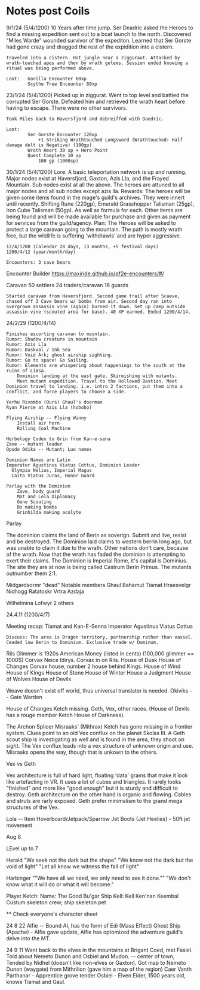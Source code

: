# Notes post Coils

9/1/24 (5/4/1200)
    10 Years after time jump.
    Ser Deadric asked the Heroes to find a missing expedition sent out to a boat launch to the north.
    Discovered "Miles Warde" wounded survivor of the expediton. Learned that Ser Gorste had gone crazy and dragged the rest of the expidition into a cistern.

    Traveled into a cistern. Hot jungle near a zigguraut. Attacked by wrath-touched apes and then by wrath golems. Session ended knowing a ritual was being performed above.

    Loot:   Gorilla Encounter 60xp
            Scythe Tree Encounter 80xp


23/1/24 (5/4/1200)
    Picked up in ziggurat. Went to top level and battled the corrupted Ser Gorste. Defeated him and retrieved the wrath heart before having to escape. There were no other survivors.

    Took Miles back to Haversfjord and debreiffed with Daedric.

    Loot: 
            Ser Gorste Encounter 120xp
                +1 Striking Wrathtouched Longsword (Wrathtouched: Half damage delt is Negative) (100gp)
            Wrath Heart 30 xp + Hero Point
            Quest Complete 10 xp
                100 gp (1000sp)

30/1/24 (5/4/1200)
    Lore: A basic teleportation network is up and running. Major nodes exist at Haversfjord, Gaxton, Azis Lla, and the Frayed Mountain. Sub nodes exist at all the above. The heroes are attuned to all major nodes and all sub nodes except azis lla.
    Rewards: The heroes will be given some items found in the mage's guild's archives. They were innert until recently. Shifting Rune (220gp), Emerald Grasshopper Talisman (25gp), Iron Cube Talisman (50gp). As well as formula for each. Other items are being found and will be made available for purchase and given as payment for services from the guild/agency.
    Plan: The Heroes will be asked to protect a large caravan going to the mountain. The path is mostly wrath free, but the wildlife is suffering 'withdrawls' and are hyper aggressive.

    12/4/1200 (Calendar 28 days, 13 months, +5 festival days)
    1200/4/12 (year/month/day)

    Encounters: 3 cave bears

Encounter Builder
    https://maxiride.github.io/pf2e-encounters/#/

Caravan
    50 settlers
    24 traders/caravan
    16 guards

    Started caravan from Haversfjord. Second game trail after Scaeve, chased off 3 Cave bears w/ bombs from air. Second day ran into overgrown assassin vine (again) burned it down. Set up camp outside assassin vine (scouted area for base). 40 XP earned. Ended 1200/4/14.

24/2/29 (1200/4/14)

    Finishes escorting caravan to mountain.
    Rumor: Shadow creature in mountain
    Rumor: Azis Lla
    Rumor: Duskvol / Ink Sea
    Rumor: Void Ark; ghost airship sighting.
    Rumor: Go to space! Go Sailing.
    Rumor: Elements are whispering about happenings to the south at the ruins of Limsa. 
        Dominion landing at the east gate. Skirmishing with mutants.
        Meet mutant expedition. Travel to the Hollowed Bastion. Meet Dominion travel to landing. i.e. intro 2 factions, put them into a conflict, and force players to choose a side.

    Yerhu Rivombo (Ours) Ghaul's doorman
    Ryan Pierce at Azis Lla (hobobo)
    
    Flying Airship -- Flying Winny
        Install air horn
        Rolling Coal Machine

    Herbology Codex to Grin from Kan-e-sena
    Zave -- mutant leader
    Opudo Odika -- Mutant; Luo names

    Dominion Names are Latin
    Imperator Agustinus Viatus Cottus, Dominion Leader
      Olympio Nelius, Imperial Magus
      Caito Viatus Juras, Honor Guard

    Parlay with the Dominion 
        Zave, body guard
        Mot and Lola Diplomacy
        Gene Scouting
        Bo making bombs
        Grinhilda making acolyte
    
Parlay

The dominion claims the land of Berin as soverign. Submit and live, resist and be destroyed. The Dominion laid claims to western berrin long ago, but was unable to claim it due to the wrath. Other nations don't care, because of the wrath. Now that the wrath has faded the dominion is attempting to exert their claims. The Dominion is Imperial Rome, it's capital is Dominius. The site they are at now is being called Castrum Berin Primus. The mutants outnumber them 2:1.

Midgardsormr "dead"
Notable members
Ghaul
Bahamut
Tiamat
Hraesvelgr
Nidhogg
Ratatoskr
Vrtra
Azdaja

Wilhelmina
Lofwyr 
2 others

24.4.11 (1200/4/7)

Meeting recap:
    Tiamat and Kan-E-Senna 
    Imperator Agustinus Viatus Cottus

    Discuss: The area is Dragon territory, partnership rather than vassel. Ceaded low Berin to Dominium. Exclusive trade w/ Dominum.

Riis
Glimmer is 1920s American Money (listed in cents) (100,000 glimmer == 1000$)
Corvax Neice Idirys. Corvax in on Riis.
    House of Dusk
    House of Changes
        Corvax house, number 2 house behind Kings.
    House of Wind
    House of Kings
    House of Stone
    House of Winter
    House a Judgment
    House of Wolves
    House of Devils

Weave doesn't exist off world, thus universal translator is needed.
Okiviks -- Gate Warden

House of Changes Ketch missing. 
    Geth, Vex, other races. (House of Devils has a rouge member Ketch House of Darkness).

The Archon Splicer Misraaks' (Mithrax) Ketch has gone missing in a frontier system. Clues point to an old Vex conflux on the planet Skolas III. A Geth scout ship is investigating as well and is found in the area, they shoot on sight. The Vex conflux leads into a vex structure of unknown origin and use. Misraaks opens the way, though that is unkown to the others.

Vex vs Geth

Vex architecture is full of hard light, floating 'data' grams that make it look like artefacting in VR. It uses a lot of cubes and triangles. It rarely looks "finished" and more like "good enough" but it is sturdy and difficult to destroy.
Geth architecture on the other hand is organic and flowing. Cables and struts are rarly exposed. Geth prefer minimalism to the grand mega structures of the Vex.

Lola -- Item
Hoverboard/Jetpack/Sparrow
Jet Boots (Jet Heelies) - 50ft jet movement


Aug 8

LEvel up to 7

Herald
    "We seek not the dark but the shape"
    "We know not the dark but the void of light"
    "Let all know we witness the fall of light"

Harbinger
    ""We have all we need, we only need to see it done.""
    "We don't know what it will do or what it will become."

Player Ketch:
    Name: The Good Bu'gar
    Ship Kell: Kell Ken'nan Keembal
    Custum skeleton crew; ship skeleton pet

** Check everyone's character sheet

24 8 22
Alfie -- Bound AI, has the form of Edi (Mass Effect)
Ghost Ship (Apache) - Alfie gave update, Alfie has optomized the adventure guild's delve into the MT.

24 9 11
Went back to the elves in the mountains at Brigant Coed, met Fasiel.
Told about Nemeto Dunon and Osbiel and Mudon.
-- center of town, Tended by Nidhel (doesn't like non-elves or Gaxton).
Got map to Nemeto Dunon (waygate) from Mithrilion (gave him a map of the region)
Caer Vanth 
Parthanar - Apprentice grove tender
Osbiel - Elven Elder, 1500 years old, knows Tiamat and Gaul.